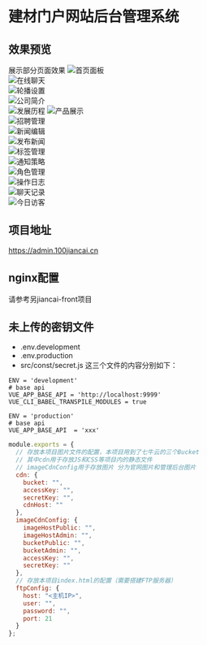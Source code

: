 # 建材门户网站后台管理系统

## 效果预览

展示部分页面效果
![首页面板](images/96c49495472e04e655c42647c9a1d9706bf0fd88859935accf0163581505e0b6.png)  
![在线聊天](images/790d5f2b4cd64e584cbaf4eac3a5dc73b89b438ba11e0830b6ccd7ddd305b871.png)  
![轮播设置](images/558894fb314046545bfec45062e12b71312c99f139e1ab8b3475164574b0b449.png)  
![公司简介](images/be5b40fede517060526072ff2629c547e4b9a616843f3357d996c5340ad99b7d.png)  
![发展历程](images/52f453c55fa8325977081ad753b3e93fe6cbc04098a9ac1017b8dc10a2752680.png)
![产品展示](images/4fd6843754754d4513c35528ff762faaa96e088e9bdb3e142048ff336db145c2.png)  
![招聘管理](images/e3607e60846ffd4f4446da5465590f330b33eba4abe543c5ec429600ab7d8b95.png)  
![新闻编辑](images/0b5285d1c59ce2dd9891d44667437b0d9087fe7dda294f7ebe8656f4814fa6a2.png)  
![发布新闻](images/51e4ec8efe622d2cc8dd1101ca6da5ea6ca50d497ec9ac2c0a2ba769d2149898.png)  
![标签管理](images/71f4ae343a8e40e7c7ef1cd1a5e32ef1077afc71a471bae10c667f2c819aa328.png)  
![通知策略](images/1c1dbcf370e1969e19cb7bc75b3ae0979c6064337c4d62667ee1ad6cd673cbac.png)  
![角色管理](images/971d7924ec1b81b811cde3fa86046fa666f57616856f890f276f02633fd118be.png)  
![操作日志](images/55a0ea98a49b76e79bb0a36de471518e93c10829cb988a77e7f2c800e0e9cfd5.png)  
![聊天记录](images/43f9aceb808949e19fba6db782a54913b32c6363ea349b3d3b7b2ffdd06616b7.png)  
![今日访客](images/e243fd753bc5a358ed9482e13ffa8cac27d47eb3c54152735a76b927e949e21b.png)  


## 项目地址

https://admin.100jiancai.cn

## nginx配置
请参考另jiancai-front项目

## 未上传的密钥文件

- .env.development
- .env.production
- src/const/secret.js
  这三个文件的内容分别如下：

```properties
ENV = 'development'
# base api
VUE_APP_BASE_API = 'http://localhost:9999'
VUE_CLI_BABEL_TRANSPILE_MODULES = true
```

```properties
ENV = 'production'
# base api
VUE_APP_BASE_API  = 'xxx'
```

```js
module.exports = {
  // 存放本项目图片文件的配置，本项目用到了七牛云的三个Bucket
  // 其中cdn用于存放JS和CSS等项目内的静态文件
  // imageCdnConfig用于存放图片 分为官网图片和管理后台图片
  cdn: {
    bucket: "",
    accessKey: "",
    secretKey: "",
    cdnHost: ""
  },
  imageCdnConfig: {
    imageHostPublic: "",
    imageHostAdmin: "",
    bucketPublic: "",
    bucketAdmin: "",
    accessKey: "",
    secretKey: ""
  },
  // 存放本项目index.html的配置（需要搭建FTP服务器）
  ftpConfig: {
    host: "<主机IP>",
    user: "",
    password: "",
    port: 21
  }
};
```
